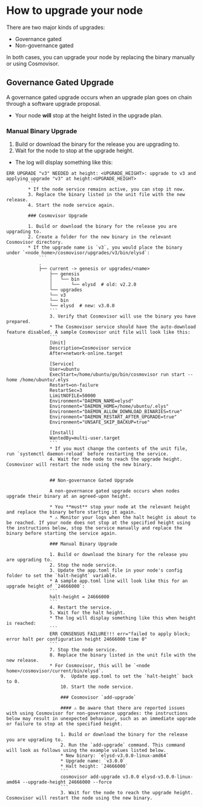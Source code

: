 # How to upgrade your node

There are two major kinds of upgrades:
* Governance gated
* Non-governance gated

In both cases, you can upgrade your node by replacing the binary manually or using Cosmovisor.


## Governance Gated Upgrade

A governance gated upgrade occurs when an upgrade plan goes on chain through a software upgrade proposal.
* Your node **will** stop at the height listed in the upgrade plan.

### Manual Binary Upgrade

1. Build or download the binary for the release you are upgrading to.
2. Wait for the node to stop at the upgrade height.
* The log will display something like this:
```
ERR UPGRADE "v3" NEEDED at height: <UPGRADE_HEIGHT>: upgrade to v3 and applying upgrade "v3" at height:<UPGRADE_HEIGHT>
        ```
        * If the node service remains active, you can stop it now.
        3. Replace the binary listed in the unit file with the new release.
        4. Start the node service again.

        ### Cosmovisor Upgrade

        1. Build or download the binary for the release you are upgrading to.
        2. Create a folder for the new binary in the relevant Cosmovisor directory.
        * If the upgrade name is `v3`, you would place the binary under `<node home>/cosmovisor/upgrades/v3/bin/elysd`:
            ```
            .
            ├── current -> genesis or upgrades/<name>
                ├── genesis
                │   └── bin
                │       └── elysd  # old: v2.2.0
                └── upgrades
                └── v3
                └── bin
                └── elysd  # new: v3.0.0
                ```
                3. Verify that Cosmovisor will use the binary you have prepared.
                * The Cosmovisor service should have the auto-download feature disabled. A sample Cosmovisor unit file will look like this:
                ```
                [Unit]
                Description=Cosmovisor service
                After=network-online.target

                [Service]
                User=ubuntu
                ExecStart=/home/ubuntu/go/bin/cosmovisor run start --home /home/ubuntu/.elys
                Restart=on-failure
                RestartSec=3
                LimitNOFILE=50000
                Environment="DAEMON_NAME=elysd"
                Environment="DAEMON_HOME=/home/ubuntu/.elys"
                Environment="DAEMON_ALLOW_DOWNLOAD_BINARIES=true"
                Environment="DAEMON_RESTART_AFTER_UPGRADE=true"
                Environment="UNSAFE_SKIP_BACKUP=true"

                [Install]
                WantedBy=multi-user.target
                ```
                * If you must change the contents of the unit file, run `systemctl daemon-reload` before restarting the service.
                4. Wait for the node to reach the upgrade height. Cosmovisor will restart the node using the new binary.


                ## Non-governance Gated Upgrade

                A non-governance gated upgrade occurs when nodes upgrade their binary at an agreed-upon height.

                * You **must** stop your node at the relevant height and replace the binary before starting it again.
                * ⚠️ Monitor your logs when the halt height is about to be reached. If your node does not stop at the specified height using the instructions below, stop the service manually and replace the binary before starting the service again.

                ### Manual Binary Upgrade

                1. Build or download the binary for the release you are upgrading to.
                2. Stop the node service.
                3. Update the app.toml file in your node's config folder to set the `halt-height` variable.
                * A sample app.toml line will look like this for an upgrade height of `24666000`:
                ```
                halt-height = 24666000
                ```
                4. Restart the service.
                5. Wait for the halt height.
                * The log will display something like this when height is reached:
                ```
                ERR CONSENSUS FAILURE!!! err="failed to apply block; error halt per configuration height 24666000 time 0"
                ```
                7. Stop the node service.
                8. Replace the binary listed in the unit file with the new release.
                * For Cosmovisor, this will be `<node home>/cosmovisor/current/bin/elysd`.
                    9.  Update app.toml to set the `halt-height` back to 0.
                    10. Start the node service.

                    ### Cosmovisor `add-upgrade`

                    #### ⚠️ Be aware that there are reported issues with using Cosmovisor for non-governance upgrades: the instructions below may result in unexpected behaviour, such as an immediate upgrade or failure to stop at the specified height.

                    1. Build or download the binary for the release you are upgrading to.
                    2. Run the `add-upgrade` command. This command will look as follows using the example values listed below.
                    * New binary: `elysd-v3.0.0-linux-amd64`
                    * Upgrade name: `v3.0.0`
                    * Halt height: `24666000`
                    ```
                    cosmovisor add-upgrade v3.0.0 elysd-v3.0.0-linux-amd64 --upgrade-height 24666000 --force
                    ```
                    3. Wait for the node to reach the upgrade height. Cosmovisor will restart the node using the new binary.